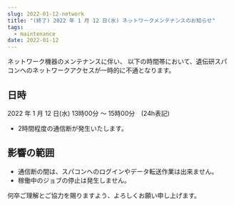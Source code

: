```yaml
---
slug: 2022-01-12-network
title: "(終了) 2022 年 1 月 12 日(水) ネットワークメンテナンスのお知らせ"
tags:
  - maintenance
date: 2022-01-12
---
```




ネットワーク機器のメンテナンスに伴い、 以下の時間帯において、遺伝研スパコンへのネットワークアクセスが一時的に不通となります。

<!-- truncate -->

## 日時

2022 年 1 月 12 日(水) 13時00分 ～ 15時00分　(24h表記)
  - 2時間程度の通信断が発生いたします。

## 影響の範囲
  - 通信断の間は、スパコンへのログインやデータ転送作業は出来ません。
  - 稼働中のジョブの停止は発生しません。


何卒ご理解とご協力を賜りますよう、よろしくお願い申し上げます。
